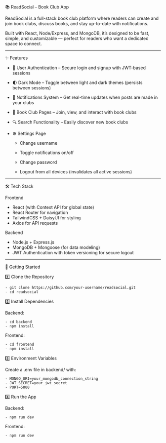 📚 ReadSocial – Book Club App

ReadSocial is a full-stack book club platform where readers can create and join book clubs, discuss books, and stay up-to-date with notifications.

Built with React, Node/Express, and MongoDB, it’s designed to be fast, simple, and customizable — perfect for readers who want a dedicated space to connect.

------------------------------------

✨ Features

- 🔐 User Authentication – Secure login and signup with JWT-based sessions

- 🌓 Dark Mode – Toggle between light and dark themes (persists between sessions)

- 🔔 Notifications System – Get real-time updates when posts are made in your clubs

- 📝 Book Club Pages – Join, view, and interact with book clubs

- 🔍 Search Functionality – Easily discover new book clubs

- ⚙️ Settings Page

    - Change username

    - Toggle notifications on/off

    - Change password

    - Logout from all devices (invalidates all active sessions)

 ---------------------------------------

🛠️ Tech Stack

Frontend
- React (with Context API for global state)
- React Router for navigation
- TailwindCSS + DaisyUI for styling
- Axios for API requests

Backend
- Node.js + Express.js
- MongoDB + Mongoose (for data modeling)
- JWT Authentication with token versioning for secure logout

-----------------------------------------

🚀 Getting Started

1️⃣ Clone the Repository

    - git clone https://github.com/your-username/readsocial.git
    - cd readsocial

2️⃣ Install Dependencies

Backend:

    - cd backend
    - npm install

Frontend:

    - cd frontend
    - npm install

3️⃣ Environment Variables

Create a .env file in backend/ with:

    - MONGO_URI=your_mongodb_connection_string
    - JWT_SECRET=your_jwt_secret
    - PORT=5000

4️⃣ Run the App

Backend:

    - npm run dev

Frontend:

    - npm run dev



